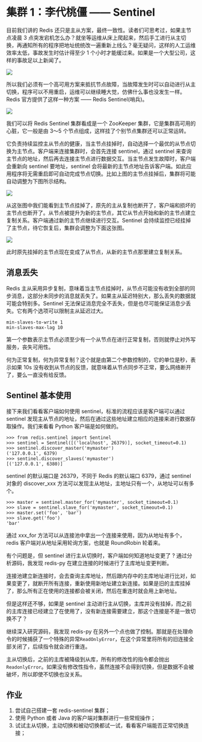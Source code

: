 # 集群 1：李代桃僵 —— Sentinel

目前我们讲的 Redis 还只是主从方案，最终一致性。读者们可思考过，如果主节点凌晨 3 点突发宕机怎么办？就坐等运维从床上爬起来，然后手工进行从主切换，再通知所有的程序把地址统统改一遍重新上线么？毫无疑问，这样的人工运维效率太低，事故发生时估计得至少 1 个小时才能缓过来。如果是一个大型公司，这样的事故足以上新闻了。

![](https://user-gold-cdn.xitu.io/2018/7/11/164879368601d822?w=275&h=144&f=png&s=14038)

所以我们必须有一个高可用方案来抵抗节点故障，当故障发生时可以自动进行从主切换，程序可以不用重启，运维可以继续睡大觉，仿佛什么事也没发生一样。Redis 官方提供了这样一种方案 —— Redis Sentinel(哨兵)。

![](https://user-gold-cdn.xitu.io/2018/7/4/16464072b3430480?w=719&h=404&f=png&s=38461)

我们可以将 Redis Sentinel 集群看成是一个 ZooKeeper 集群，它是集群高可用的心脏，它一般是由 3～5 个节点组成，这样挂了个别节点集群还可以正常运转。

它负责持续监控主从节点的健康，当主节点挂掉时，自动选择一个最优的从节点切换为主节点。客户端来连接集群时，会首先连接 sentinel，通过 sentinel 来查询主节点的地址，然后再去连接主节点进行数据交互。当主节点发生故障时，客户端会重新向 sentinel 要地址，sentinel 会将最新的主节点地址告诉客户端。如此应用程序将无需重启即可自动完成节点切换。比如上图的主节点挂掉后，集群将可能自动调整为下图所示结构。

![](https://user-gold-cdn.xitu.io/2018/7/4/164640d92239dacf?w=806&h=464&f=png&s=52086)

从这张图中我们能看到主节点挂掉了，原先的主从复制也断开了，客户端和损坏的主节点也断开了。从节点被提升为新的主节点，其它从节点开始和新的主节点建立复制关系。客户端通过新的主节点继续进行交互。Sentinel 会持续监控已经挂掉了主节点，待它恢复后，集群会调整为下面这张图。

![](https://user-gold-cdn.xitu.io/2018/7/4/1646410c0581795a?w=730&h=420&f=png&s=42217)

此时原先挂掉的主节点现在变成了从节点，从新的主节点那里建立复制关系。

## 消息丢失

Redis 主从采用异步复制，意味着当主节点挂掉时，从节点可能没有收到全部的同步消息，这部分未同步的消息就丢失了。如果主从延迟特别大，那么丢失的数据就可能会特别多。Sentinel 无法保证消息完全不丢失，但是也尽可能保证消息少丢失。它有两个选项可以限制主从延迟过大。

```
min-slaves-to-write 1
min-slaves-max-lag 10

```

第一个参数表示主节点必须至少有一个从节点在进行正常复制，否则就停止对外写服务，丧失可用性。

何为正常复制，何为异常复制？这个就是由第二个参数控制的，它的单位是秒，表示如果 10s 没有收到从节点的反馈，就意味着从节点同步不正常，要么网络断开了，要么一直没有给反馈。

## Sentinel 基本使用

接下来我们看看客户端如何使用 sentinel，标准的流程应该是客户端可以通过 sentinel 发现主从节点的地址，然后在通过这些地址建立相应的连接来进行数据存取操作。我们来看看 Python 客户端是如何做的。

```
>>> from redis.sentinel import Sentinel
>>> sentinel = Sentinel([('localhost', 26379)], socket_timeout=0.1)
>>> sentinel.discover_master('mymaster')
('127.0.0.1', 6379)
>>> sentinel.discover_slaves('mymaster')
[('127.0.0.1', 6380)]

```

sentinel 的默认端口是 26379，不同于 Redis 的默认端口 6379，通过 sentinel 对象的 discover\_xxx 方法可以发现主从地址，主地址只有一个，从地址可以有多个。

```
>>> master = sentinel.master_for('mymaster', socket_timeout=0.1)
>>> slave = sentinel.slave_for('mymaster', socket_timeout=0.1)
>>> master.set('foo', 'bar')
>>> slave.get('foo')
'bar'

```

通过 xxx\_for 方法可以从连接池中拿出一个连接来使用，因为从地址有多个，redis 客户端对从地址采用轮询方案，也就是 RoundRobin 轮着来。

有个问题是，但 sentinel 进行主从切换时，客户端如何知道地址变更了 ? 通过分析源码，我发现 redis-py 在建立连接的时候进行了主库地址变更判断。

连接池建立新连接时，会去查询主库地址，然后跟内存中的主库地址进行比对，如果变更了，就断开所有连接，重新使用新地址建立新连接。如果是旧的主库挂掉了，那么所有正在使用的连接都会被关闭，然后在重连时就会用上新地址。

但是这样还不够，如果是 sentinel 主动进行主从切换，主库并没有挂掉，而之前的主库连接已经建立了在使用了，没有新连接需要建立，那这个连接是不是一致切换不了？

继续深入研究源码，我发现 redis-py 在另外一个点也做了控制。那就是在处理命令的时候捕获了一个特殊的异常`ReadOnlyError`，在这个异常里将所有的旧连接全部关闭了，后续指令就会进行重连。

主从切换后，之前的主库被降级到从库，所有的修改性的指令都会抛出`ReadonlyError`。如果没有修改性指令，虽然连接不会得到切换，但是数据不会被破坏，所以即使不切换也没关系。

## 作业

1.  尝试自己搭建一套 redis-sentinel 集群；
2.  使用 Python 或者 Java 的客户端对集群进行一些常规操作；
3.  试试主从切换，主动切换和被动切换都试一试，看看客户端能否正常切换连接；